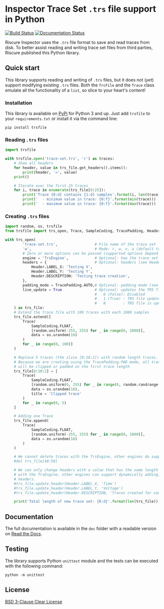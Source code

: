 # Inspector Trace Set `.trs` file support in Python
[![Build Status](https://travis-ci.org/Riscure/python-trsfile.svg?branch=master)](https://travis-ci.org/Riscure/python-trsfile)
[![Documentation Status](https://readthedocs.org/projects/trsfile/badge/)](https://trsfile.readthedocs.io/)

Riscure Inspector uses the `.trs` file format to save and read traces from disk. To better assist reading and writing trace set files from third parties, Riscure published this Python library.

## Quick start
This library supports reading and writing of `.trs` files, but it does not (*yet*) support modifying existing `.trs` files. Both the `TrcFile` and the `Trace` class emulate all the functionality of a `list`, so slice to your heart's content!

### Installation
This library is available on [PyPi](https://www.pypi.org/project/trsfile/) for Python 3 and up. Just add `trsfile` to your `requirements.txt` or install it via the command line:
```shell
pip install trsfile
```

### Reading `.trs` files
```python
import trsfile

with trsfile.open('trace-set.trs', 'r') as traces:
	# Show all headers
	for header, value in trs_file.get_headers().items():
		print(header, '=', value)
	print()

	# Iterate over the first 25 traces
	for i, trace in enumerate(trs_file[0:25]):
		print('Trace {0:d} contains {1:d} samples'.format(i, len(trace)))
		print('  - minimum value in trace: {0:f}'.format(min(trace)))
		print('  - maximum value in trace: {0:f}'.format(max(trace)))
```

### Creating `.trs` files
```python
import random, os, trsfile
from trsfile import trs_open, Trace, SampleCoding, TracePadding, Header

with trs_open(
		'trace-set.trs',                 # File name of the trace set
		'w',                             # Mode: r, w, x, a (default to x)
		# Zero or more options can be passed (supported options depend on the storage engine)
		engine = 'TrsEngine',            # Optional: how the trace set is stored (default to TrsEngine)
		headers = {                      # Optional: headers (see Header class)
			Header.LABEL_X: 'Testing X',
			Header.LABEL_Y: 'Testing Y',
			Header.DESCRIPTION: 'Testing trace creation',
		},
		padding_mode = TracePadding.AUTO,# Optional: padding mode (see TracePadding class)
		live_update = True               # Optional: updates the TRS file for live preview (small performance hit)
		                                 #   0 (False): Disabled
		                                 #   1 (True) : TRS file updated after every trace
		                                 #   N        : TRS file is updated after N traces
	) as trs_file:
	# Extend the trace file with 100 traces with each 1000 samples
	trs_file.extend([
		Trace(
			SampleCoding.FLOAT,
			[random.uniform(-255, 255) for _ in range(0, 1000)],
			data = os.urandom(16)
		)
		for _ in range(0, 100)]
	)

	# Replace 5 traces (the slice [0:10:2]) with random length traces.
	# Because we are creating using the TracePadding.PAD mode, all traces
	# will be clipped or padded on the first trace length
	trs_file[0:10:2] = [
		Trace(
			SampleCoding.FLOAT,
			[random.uniform(0, 255) for _ in range(0, random.randrange(1000))],
			data = os.urandom(16),
			title = 'Clipped trace'
		)
		for _ in range(0, 5)
	]

	# Adding one Trace
	trs_file.append(
		Trace(
			SampleCoding.FLOAT,
			[random.uniform(-255, 255) for _ in range(0, 1000)],
			data = os.urandom(16)
		)
	)

	# We cannot delete traces with the TrsEngine, other engines do support this feature
	#del trs_file[40:50]

	# We can only change headers with a value that has the same length as the previous value
	# with the TrsEngine, other engines can support dynamically adding, deleting or changing
	# headers.
	#trs_file.update_header(Header.LABEL_X, 'Time')
	#trs_file.update_header(Header.LABEL_Y, 'Voltage')
	#trs_file.update_header(Header.DESCRIPTION, 'Traces created for some purpose!')

	print('Total length of new trace set: {0:d}'.format(len(trs_file)))
```

## Documentation
The full documentation is available in the `doc` folder with a readable version on [Read the Docs](https://trsfile.readthedocs.io/).

## Testing
The library supports Python `unittest` module and the tests can be executed with the following command:
```
python -m unittest
```

## License
[BSD 3-Clause Clear License](https://choosealicense.com/licenses/bsd-3-clause-clear/)
